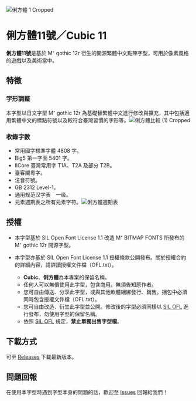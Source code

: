 ![俐方體 1 Cropped](https://user-images.githubusercontent.com/98224334/150672562-738b36e4-35c1-40b4-a2e5-f14f28e7d4cb.png)

# 俐方體11號／Cubic 11

**俐方體11號**是基於 M⁺ gothic 12r 衍生的開源繁體中文點陣字型，可用於像素風格的遊戲以及美術當中。

## 特徵

### 字形調整

本字型以日文字型 M⁺ gothic 12r 為基礎替繁體中文進行修改與擴充，其中包括適用繁體中文的標點符號以及較符合臺灣習慣的字形等。![俐方體比較 (1) Cropped](https://user-images.githubusercontent.com/98224334/150676673-273f8c82-b9f4-4a76-ad97-5528c99905f6.png)

### 收錄字數

- 常用國字標準字體 4808 字。
- Big5 第一字面 5401 字。
- IICore 臺灣常用字 T1A、T2A 及部分 T2B。
- 臺客閩粵字。
- 注音符號。
- GB 2312 Level-1。
- 通用规范汉字表　一级。
- 元素週期表之所有元素字符。![俐方體週期表](https://user-images.githubusercontent.com/98224334/150678697-5067e177-3d7b-4c97-80dc-eb56020b54c4.png)

## 授權

- 本字型基於 SIL Open Font License 1.1 改造 M⁺ BITMAP FONTS 所發布的 M⁺ gothic 12r 開源字型。

- 本字型亦基於 SIL Open Font License 1.1 授權條款公開發布。關於授權合約的詳細內容，請詳讀授權文件檔（OFL.txt）。

  - **Cubic**、**俐方體**為本專案的保留名稱。
  - 任何人可以無償使用此字型，包含商用。無須告知原作者。
  - 您可自由傳送、分享此字型，或與其他軟體綑綁發行、銷售。捆包中必須同時包含授權文件檔（OFL.txt）。
  - 您可自由改造、衍生此字型並公開。修改後的字型必須同樣以 [SIL OFL](https://scripts.sil.org/OFL) 進行發布，勿使用字型的保留名稱。
  - 依照 [SIL OFL](https://scripts.sil.org/OFL) 規定，**禁止單獨出售字型檔**。

## 下載方式

可至 [Releases](https://github.com/ACh-K/Cubic-11/releases) 下載最新版本。

## 問題回報

在使用本字型時遇到字型本身的問題的話，歡迎至 [Issues](https://github.com/ACh-K/Cubic-11/issues) 回報給我們！
